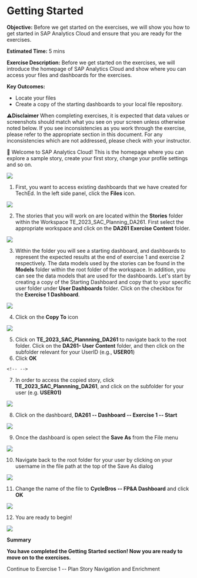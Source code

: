 # **Getting Started**

**Objective:** Before we get started on the exercises, we will show you
how to get started in SAP Analytics Cloud and ensure that you are ready
for the exercises.

**Estimated Time:** 5 mins

**Exercise Description:** Before we get started on the exercises, we
will introduce the homepage of SAP Analytics Cloud and show where you
can access your files and dashboards for the exercises.

**Key Outcomes:**

- Locate your files
- Create a copy of the starting dashboards to your local file
  repository.

⚠️**Disclaimer** When completing exercises, it is expected that data
values or screenshots should match what you see on your screen unless
otherwise noted below. If you see inconsistencies as you work through
the exercise, please refer to the appropriate section in this document.
For any inconsistencies which are not addressed, please check with your
instructor.

🚩 Welcome to SAP Analytics Cloud! This is the homepage where you can
explore a sample story, create your first story, change your profile
settings and so on.

![](./images//image1.png)

1. First, you want to access existing dashboards that we have created
   for TechEd. In the left side panel, click the **Files** icon.

![](./images//image2.png)

2. The stories that you will work on are located within the **Stories**
   folder within the Workspace TE_2023_SAC_Planning_DA261. First select
   the appropriate workspace and click on the **DA261 Exercise
   Content** folder.

![](./images//image3.png)

3. Within the folder you will see a starting dashboard, and dashboards
   to represent the expected results at the end of exercise 1 and
   exercise 2 respectively. The data models used by the stories can be
   found in the **Models** folder within the root folder of the
   workspace. In addition, you can see the data models that are used
   for the dashboards. Let\'s start by creating a copy of the Starting
   Dashboard and copy that to your specific user folder under **User
   Dashboards** folder. Click on the checkbox for the **Exercise 1
   Dashboard**.

![](./images//image4.png)

4. Click on the **Copy To** icon

![](./images//image5.png)

5. Click on **TE_2023_SAC_Plannning_DA261** to navigate back to the
   root folder. Click on the **DA261- User Content** folder, and then
   click on the subfolder relevant for your UserID (e.g., **USER01**)
6. Click **OK**

```{=html}
<!-- -->
```

7. In order to access the copied story, click
   **TE_2023_SAC_Plannning_DA261**, and click on the subfolder for your
   user (e.g. **USER01)** 

![](./images//image6.png)

8. Click on the dashboard, **DA261 -- Dashboard -- Exercise 1 --
   Start**

![](./images//image7.png)

9. Once the dashboard is open select the **Save As** from the File menu

![](./images//image8.png)

10. Navigate back to the root folder for your user by clicking on your
    username in the file path at the top of the Save As dialog

![](./images//image9.png)

11. Change the name of the file to **CycleBros -- FP&A Dashboard** and
    click **OK**

![](./images//image10.png)

12. You are ready to begin!

![](./images//image11.png)

**Summary**

**You have completed the Getting Started section! Now you are ready to
move on to the exercises.**

Continue to Exercise 1 -- Plan Story Navigation and Enrichment
